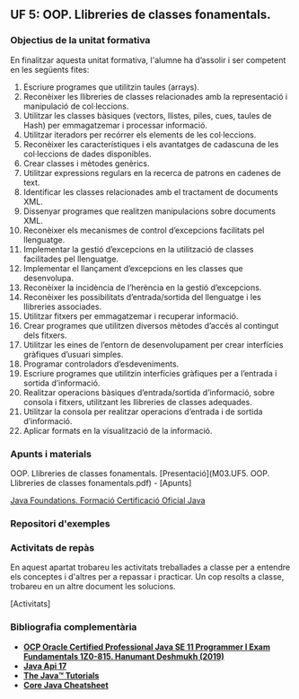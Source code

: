 ## UF 5: OOP. Llibreries de classes fonamentals.

### Objectius de la unitat formativa

En finalitzar aquesta unitat formativa, l'alumne ha d’assolir i ser competent en les següents fites:

1. Escriure programes que utilitzin taules (arrays).
2. Reconèixer les llibreries de classes relacionades amb la representació i manipulació de col·leccions.
3. Utilitzar les classes bàsiques (vectors, llistes, piles, cues, taules de Hash) per emmagatzemar i processar informació.
4. Utilitzar iteradors per recórrer els elements de les col·leccions.
5. Reconèixer les característiques i els avantatges de cadascuna de les col·leccions de dades disponibles.
6. Crear classes i mètodes genèrics.
7. Utilitzar expressions regulars en la recerca de patrons en cadenes de text.
8. Identificar les classes relacionades amb el tractament de documents XML.
9. Dissenyar programes que realitzen manipulacions sobre documents XML.
10. Reconèixer els mecanismes de control d’excepcions facilitats pel llenguatge.
11. Implementar la gestió d’excepcions en la utilització de classes facilitades pel llenguatge.
12. Implementar el llançament d’excepcions en les classes que desenvolupa.
13. Reconèixer la incidència de l’herència en la gestió d’excepcions.
14. Reconèixer les possibilitats d’entrada/sortida del llenguatge i les llibreries associades.
15. Utilitzar fitxers per emmagatzemar i recuperar informació.
16. Crear programes que utilitzen diversos mètodes d’accés al contingut dels fitxers.
17. Utilitzar les eines de l’entorn de desenvolupament per crear interfícies gràfiques d’usuari simples.
18. Programar controladors d’esdeveniments.
19. Escriure programes que utilitzin interfícies gràfiques per a l’entrada i sortida d’informació.
20. Realitzar operacions bàsiques d’entrada/sortida d’informació, sobre consola i fitxers, utilitzant les llibreries de classes adequades.
21. Utilitzar la consola per realitzar operacions d’entrada i de sortida d’informació.
22. Aplicar formats en la visualització de la informació.


### Apunts i materials

OOP. Llibreries de classes fonamentals. [Presentació](M03.UF5. OOP. Llibreries de classes fonamentals.pdf) - [Apunts]

[Java Foundations. Formació Certificació Oficial Java](https://drive.google.com/drive/folders/1smC7RHjftFEQNeMSLiX1TzjSTkUOWLkH?usp=share_link)

### Repositori d'exemples


### Activitats de repàs

En aquest apartat trobareu les activitats treballades a classe per a entendre els conceptes i d'altres per a repassar i practicar. Un cop resolts a classe, trobareu en un altre document les solucions.

[Activitats]

### Bibliografia complementària

- [**OCP Oracle Certified Professional Java SE 11 Programmer I Exam Fundamentals 1Z0-815. Hanumant Deshmukh (2019)**](https://www.amazon.es/gp/product/1086955811)
- [**Java Api 17**](https://docs.oracle.com/en/java/javase/17/docs/api/)
- [**The Java™ Tutorials**](https://docs.oracle.com/javase/tutorial/java/nutsandbolts/index.html)
- [**Core Java Cheatsheet**](https://drive.google.com/file/d/1b6eTYzY9RvU4YWNFDI4NZrh_QKVWEMIe/view?usp=share_link)
